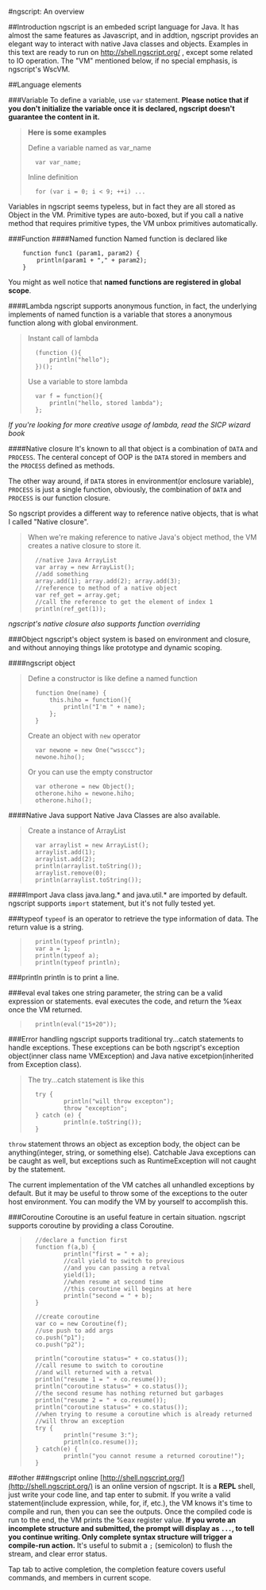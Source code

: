 #ngscript: An overview

##Introduction
ngscript is an embeded script language for Java. It has almost the same features as Javascript, and in addtion, ngscript provides an elegant way to interact with native Java classes and objects. 
Examples in this text are ready to run on http://shell.ngscript.org/ , except some related to IO operation.
The "VM" mentioned below, if no special emphasis, is ngscript's WscVM.

##Language elements

###Variable
To define a variable, use `var` statement. 
**Please notice that if you don't initialize the variable once it is declared, ngscript doesn't guarantee the content in it.**

>**Here is some examples**
>
>Define a variable named as var_name
>
>       var var_name;
>
>Inline definition
>
>       for (var i = 0; i < 9; ++i) ...

Variables in ngscript seems typeless, but in fact they are all stored as Object in the VM. 
Primitive types are auto-boxed, but if you call a native method that requires primitive types, the VM unbox primitives automatically.

###Function
####Named function
Named function is declared like

        function func1 (param1, param2) {
            println(param1 + "," + param2);
        }
        
You might as well notice that **named functions are registered in global scope**.

####Lambda
ngscript supports anonymous function, in fact, the underlying implements of named function is a variable that stores a anonymous function along with global environment.

>Instant call of lambda
>
>       (function (){
>           println("hello");
>       })();
>
>Use a variable to store lambda
>
>       var f = function(){
>           println("hello, stored lambda");
>       };
>

*If you're looking for more creative usage of lambda, read the SICP wizard book*

####Native closure
It's known to all that object is a combination of `DATA` and `PROCESS`. The centeral concept of OOP is the `DATA` stored in members and the `PROCESS` defined as methods. 

The other way around, if `DATA` stores in environment(or enclosure variable), `PROCESS` is just a single function, obviously, the combination of `DATA` and `PROCESS` is our function closure.

So ngscript provides a different way to reference native objects, that is what I called "Native closure".

>When we're making reference to native Java's object method, the VM creates a native closure to store it.
>
>       //native Java ArrayList
>       var array = new ArrayList();
>       //add something
>       array.add(1); array.add(2); array.add(3);
>       //reference to method of a native object
>       var ref_get = array.get;
>       //call the reference to get the element of index 1
>       println(ref_get(1));

*ngscript's native closure also supports function overriding*

###Object
ngscript's object system is based on environment and closure, and without annoying things like prototype and dynamic scoping.

####ngscript object
>Define a constructor is like define a named function
>
>       function One(name) {
>           this.hiho = function(){
>               println("I'm " + name);
>           };
>       }
>
>Create an object with `new` operator
>
>       var newone = new One("wssccc");
>       newone.hiho();
>
>Or you can use the empty constructor 
>
>       var otherone = new Object();
>       otherone.hiho = newone.hiho;
>       otherone.hiho();

####Native Java support
Native Java Classes are also available.
>Create a instance of ArrayList
>
>       var arraylist = new ArrayList();
>       arraylist.add(1);
>       arraylist.add(2);
>       println(arraylist.toString());
>       arraylist.remove(0);
>       println(arraylist.toString());
>

####Import Java class
java.lang.\* and java.util.\* are imported by default.
ngscript supports `import` statement, but it's not fully tested yet.

###typeof
`typeof` is an operator to retrieve the type information of data. The return value is a string.
>
>       println(typeof println);
>       var a = 1;
>       println(typeof a);
>       println(typeof println);

###println
println is to print a line.

###eval
eval takes one string parameter, the string can be a valid expression or statements. 
eval executes the code, and return the %eax once the VM returned.
>
>       println(eval("15+20"));
>

###Error handling
ngscript supports traditional try...catch statements to handle exceptions. These exceptions can be both ngscript's exception object(inner class name VMException) and Java native excetpion(inherited from Exception class).

>The try...catch statement is like this
>
>       try {
>               println("will throw excepton");
>               throw "exception";
>       } catch (e) {
>               println(e.toString());
>       }

`throw` statement throws an object as exception body, the object can be anything(integer, string, or something else).
Catchable Java exceptions can be caught as well, but exceptions such as RuntimeException will not caught by the statement.

The current implementation of the VM catches all unhandled exceptions by default. But it may be useful to throw some of the exceptions to the outer host environment. You can modify the VM by yourself to accomplish this.

###Coroutine
Coroutine is an useful feature in certain situation. ngscript supports coroutine by providing a class Coroutine.
>
>       //declare a function first
>       function f(a,b) {
>               println("first = " + a);
>               //call yield to switch to previous
>               //and you can passing a retval
>               yield(1); 
>               //when resume at second time
>               //this coroutine will begins at here
>               println("second = " + b);
>       }
>
>       //create coroutine
>       var co = new Coroutine(f); 
>       //use push to add args
>       co.push("p1");
>       co.push("p2");
>
>       println("coroutine status=" + co.status());
>       //call resume to switch to coroutine
>       //and will returned with a retval
>       println("resume 1 = " + co.resume());
>       println("coroutine status=" + co.status());
>       //the second resume has nothing returned but garbages
>       println("resume 2 = " + co.resume());
>       println("coroutine status=" + co.status());
>       //when trying to resume a coroutine which is already returned
>       //will throw an exception
>       try {
>               println("resume 3:");
>               println(co.resume());
>       } catch(e) {
>               println("you cannot resume a returned coroutine!");
>       }
>

##other
###ngscript online
[http://shell.ngscript.org/](http://shell.ngscript.org/) is an online version of ngscript.
It is a **REPL** shell, just write your code line, and tap enter to submit.
If you write a valid statement(include expression, while, for, if, etc.), the VM knows it's time to compile and run, then you can see the outputs. Once the compiled code is run to the end, the VM prints the %eax register value.
**If you wrote an incomplete structure and submitted, the prompt will display as `...`, to tell you continue writing. Only complete syntax structure will trigger a compile-run action.**
It's useful to submit a `;` (semicolon) to flush the stream, and clear error status.

Tap tab to active completion, the completion feature covers useful commands, and members in current scope.
